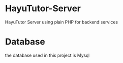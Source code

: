 # HayuTutor-Server
HayuTutor Server using plain PHP for backend services
# Database
the database used in this project is Mysql
